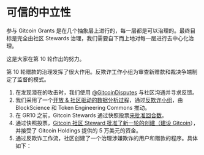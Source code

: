 # 可信的中立性

参与 Gitcoin Grants 是在几个抽象层上进行的，每一层都是可以治理的。最终目标是完全由社区 Stewards 治理，我们需要自下而上地对每一层进行去中心化治理。

这是大家在第 10 轮作出的努力。

第 10 轮赠款的治理发挥了很大作用。反欺诈工作小组为审查新赠款和裁决争端制定了监督的模式。

1. 在发现潜在的攻击时，我们使用 [@GitcoinDisputes](https://twitter.com/GitcoinDisputes) 与社区沟通并寻求反馈。&#x20;
2. 我们采用了一个[开放 & 社区驱动的数据分析过程](https://twitter.com/tecmns/status/1371451763820171270)，通过[反欺诈小组](https://gov.gitcoin.co/t/workstream-fraud-detection-and-defense-working-group-assemble/158)，由 BlockScience 和 Token Engineering Commons 推动。
3. 在 GR10 之前，Gitcoin Stewards 通过快照投票[来批准回合数](https://snapshot.org/#/gitcoindao.eth/proposal/QmRbuBUX7vtNhYwYqYG3Jd4LqaRXVM8qDgjNojGEAzJdnH)。
4. 通过快照投票，[Gitcoin 社区 Steward 批准了新一轮的创建（建设 Gitcoin](https://snapshot.org/#/gitcoindao.eth/proposal/QmZTskr6yb4tSF7Jnnvd5a2YsuJJBDveEv4hbK6QJM83SB)），并接受了 Gitcoin Holdings 提供的 5 万美元的资金。
5. 通过反欺诈工作流，社区创建了一个治理涉嫌欺诈的用户和赠款的程序。具体如下：
